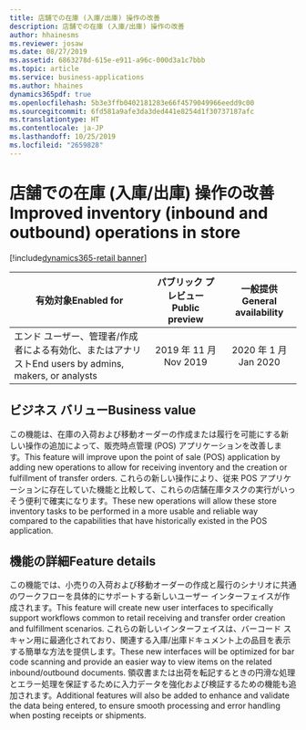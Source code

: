 ```yaml
---
title: 店舗での在庫 (入庫/出庫) 操作の改善
description: 店舗での在庫 (入庫/出庫) 操作の改善
author: hhainesms
ms.reviewer: josaw
ms.date: 08/27/2019
ms.assetid: 6863278d-615e-e911-a96c-000d3a1c7bbb
ms.topic: article
ms.service: business-applications
ms.author: hhaines
dynamics365pdf: true
ms.openlocfilehash: 5b3e3ffb0402181283e66f4579049966eedd9c00
ms.sourcegitcommit: 6fd581a9afe3da3ded441e8254d1f30737187afc
ms.translationtype: HT
ms.contentlocale: ja-JP
ms.lasthandoff: 10/25/2019
ms.locfileid: "2659828"
---
```

# <a name="improved-inventory-inbound-and-outbound-operations-in-store"></a><span data-ttu-id="8071b-103">店舗での在庫 (入庫/出庫) 操作の改善</span><span class="sxs-lookup"><span data-stu-id="8071b-103">Improved inventory (inbound and outbound) operations in store</span></span>
[!include[dynamics365-retail banner](../includes/dynamics365-retail.md)]

| <span data-ttu-id="8071b-104">有効対象</span><span class="sxs-lookup"><span data-stu-id="8071b-104">Enabled for</span></span>    |  <span data-ttu-id="8071b-105">パブリック プレビュー</span><span class="sxs-lookup"><span data-stu-id="8071b-105">Public preview</span></span> | <span data-ttu-id="8071b-106">一般提供</span><span class="sxs-lookup"><span data-stu-id="8071b-106">General availability</span></span> | 
| ---------- | :----------: |:----------: |
|<span data-ttu-id="8071b-107">エンド ユーザー、管理者/作成者による有効化、またはアナリスト</span><span class="sxs-lookup"><span data-stu-id="8071b-107">End users by admins, makers, or analysts</span></span>|<span data-ttu-id="8071b-108">2019 年 11 月</span><span class="sxs-lookup"><span data-stu-id="8071b-108">Nov 2019</span></span>| <span data-ttu-id="8071b-109">2020 年 1 月</span><span class="sxs-lookup"><span data-stu-id="8071b-109">Jan 2020</span></span>|


## <a name="business-value"></a><span data-ttu-id="8071b-110">ビジネス バリュー</span><span class="sxs-lookup"><span data-stu-id="8071b-110">Business value</span></span>
<!-- bv start -->
<span data-ttu-id="8071b-111">この機能は、在庫の入荷および移動オーダーの作成または履行を可能にする新しい操作の追加によって、販売時点管理 (POS) アプリケーションを改善します。</span><span class="sxs-lookup"><span data-stu-id="8071b-111">This feature will improve upon the point of sale (POS) application by adding new operations to allow for receiving inventory and the creation or fulfillment of transfer orders.</span></span> <span data-ttu-id="8071b-112">これらの新しい操作により、従来 POS アプリケーションに存在していた機能と比較して、これらの店舗在庫タスクの実行がいっそう便利で確実になります。</span><span class="sxs-lookup"><span data-stu-id="8071b-112">These new operations will allow these store inventory tasks to be performed in a more usable and reliable way compared to the capabilities that have historically existed in the POS application.</span></span>
<!-- bv end -->



## <a name="feature-details"></a><span data-ttu-id="8071b-113">機能の詳細</span><span class="sxs-lookup"><span data-stu-id="8071b-113">Feature details</span></span>
<!--feature detail start -->
<span data-ttu-id="8071b-114">この機能では、小売りの入荷および移動オーダーの作成と履行のシナリオに共通のワークフローを具体的にサポートする新しいユーザー インターフェイスが作成されます。</span><span class="sxs-lookup"><span data-stu-id="8071b-114">This feature will create new user interfaces to specifically support workflows common to retail receiving and transfer order creation and fulfillment scenarios.</span></span> <span data-ttu-id="8071b-115">これらの新しいインターフェイスは、バーコード スキャン用に最適化されており、関連する入庫/出庫ドキュメント上の品目を表示する簡単な方法を提供します。</span><span class="sxs-lookup"><span data-stu-id="8071b-115">These new interfaces will be optimized for bar code scanning and provide an easier way to view items on the related inbound/outbound documents.</span></span> <span data-ttu-id="8071b-116">領収書または出荷を転記するときの円滑な処理とエラー処理を保証するために入力データを強化および検証するための機能も追加されます。</span><span class="sxs-lookup"><span data-stu-id="8071b-116">Additional features will also be added to enhance and validate the data being entered, to ensure smooth processing and error handling when posting receipts or shipments.</span></span>
<!--feature detail end -->










